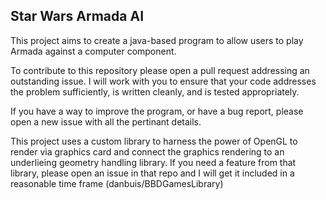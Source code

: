 ## Star Wars Armada AI

This project aims to create a java-based program to allow users to play Armada against a computer component.

To contribute to this repository please open a pull request addressing an outstanding issue.  I will work with you to ensure that your code addresses the problem sufficiently, is written cleanly, and is tested appropriately.

If you have a way to improve the program, or have a bug report, please open a new issue with all the pertinant details.

This project uses a custom library to harness the power of OpenGL to render via graphics card and connect the graphics rendering to an underlieing geometry handling library.  If you need a feature from that library, please open an issue in that repo and I will get it included in a reasonable time frame (danbuis/BBDGamesLibrary)